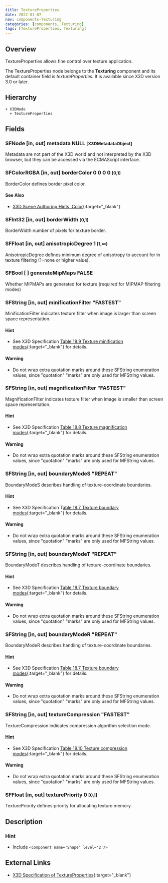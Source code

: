 ```yaml
---
title: TextureProperties
date: 2022-01-07
nav: components-Texturing
categories: [components, Texturing]
tags: [TextureProperties, Texturing]
---
```

<style>
.post h3 {
  word-spacing: 0.2em;
}
</style>

## Overview

TextureProperties allows fine control over texture application.

The TextureProperties node belongs to the **Texturing** component and its default container field is *textureProperties.* It is available since X3D version 3.0 or later.

## Hierarchy

```
+ X3DNode
  + TextureProperties
```

## Fields

### SFNode [in, out] **metadata** NULL <small>[X3DMetadataObject]</small>

Metadata are not part of the X3D world and not interpreted by the X3D browser, but they can be accessed via the ECMAScript interface.

### SFColorRGBA [in, out] **borderColor** 0 0 0 0 <small>[0,1]</small>

BorderColor defines border pixel color.

#### See Also

- [X3D Scene Authoring Hints, Color](https://www.web3d.org/x3d/content/examples/X3dSceneAuthoringHints.html#Color){:target="_blank"}

### SFInt32 [in, out] **borderWidth** <small>[0,1]</small>

BorderWidth number of pixels for texture border.

### SFFloat [in, out] **anisotropicDegree** 1 <small>[1,∞)</small>

AnisotropicDegree defines minimum degree of anisotropy to account for in texture filtering (1=none or higher value).

### SFBool [ ] **generateMipMaps** FALSE

Whether MIPMAPs are generated for texture (required for MIPMAP filtering modes)

### SFString [in, out] **minificationFilter** "FASTEST"

MinificationFilter indicates texture filter when image is larger than screen space representation.

#### Hint

- See X3D Specification [Table 18.9 Texture minification modes](https://www.web3d.org/files/specifications/19775-1/V3.3/Part01/components/texturing.html#t-TextureMinificationModes){:target="_blank"} for details.

#### Warning

- Do not wrap extra quotation marks around these SFString enumeration values, since "quotation" "marks" are only used for MFString values.

### SFString [in, out] **magnificationFilter** "FASTEST"

MagnificationFilter indicates texture filter when image is smaller than screen space representation.

#### Hint

- See X3D Specification [Table 18.8 Texture magnification modes](https://www.web3d.org/files/specifications/19775-1/V3.3/Part01/components/texturing.html#t-TextureMagnificationModes){:target="_blank"} for details.

#### Warning

- Do not wrap extra quotation marks around these SFString enumeration values, since "quotation" "marks" are only used for MFString values.

### SFString [in, out] **boundaryModeS** "REPEAT"

BoundaryModeS describes handling of texture-coordinate boundaries.

#### Hint

- See X3D Specification T[able 18.7 Texture boundary modes](https://www.web3d.org/files/specifications/19775-1/V3.3/Part01/components/texturing.html#t-TextureBoundaryModes){:target="_blank"} for details.

#### Warning

- Do not wrap extra quotation marks around these SFString enumeration values, since "quotation" "marks" are only used for MFString values.

### SFString [in, out] **boundaryModeT** "REPEAT"

BoundaryModeT describes handling of texture-coordinate boundaries.

#### Hint

- See X3D Specification [Table 18.7 Texture boundary modes](https://www.web3d.org/files/specifications/19775-1/V3.3/Part01/components/texturing.html#t-TextureBoundaryModes){:target="_blank"} for details.

#### Warning

- Do not wrap extra quotation marks around these SFString enumeration values, since "quotation" "marks" are only used for MFString values.

### SFString [in, out] **boundaryModeR** "REPEAT"

BoundaryModeR describes handling of texture-coordinate boundaries.

#### Hint

- See X3D Specification [Table 18.7 Texture boundary modes](https://www.web3d.org/files/specifications/19775-1/V3.3/Part01/components/texturing.html#t-TextureBoundaryModes){:target="_blank"} for details.

#### Warning

- Do not wrap extra quotation marks around these SFString enumeration values, since "quotation" "marks" are only used for MFString values.

### SFString [in, out] **textureCompression** "FASTEST"

TextureCompression indicates compression algorithm selection mode.

#### Hint

- See X3D Specification [Table 18.10 Texture compression modes](https://www.web3d.org/files/specifications/19775-1/V3.3/Part01/components/texturing.html#t-TextureCompressionModes){:target="_blank"} for details.

#### Warning

- Do not wrap extra quotation marks around these SFString enumeration values, since "quotation" "marks" are only used for MFString values.

### SFFloat [in, out] **texturePriority** 0 <small>[0,1]</small>

TexturePriority defines priority for allocating texture memory.

## Description

### Hint

- Include `<component name='Shape' level='2'/>`

## External Links

- [X3D Specification of TextureProperties](https://www.web3d.org/documents/specifications/19775-1/V4.0/Part01/components/texturing.html#TextureProperties){:target="_blank"}
